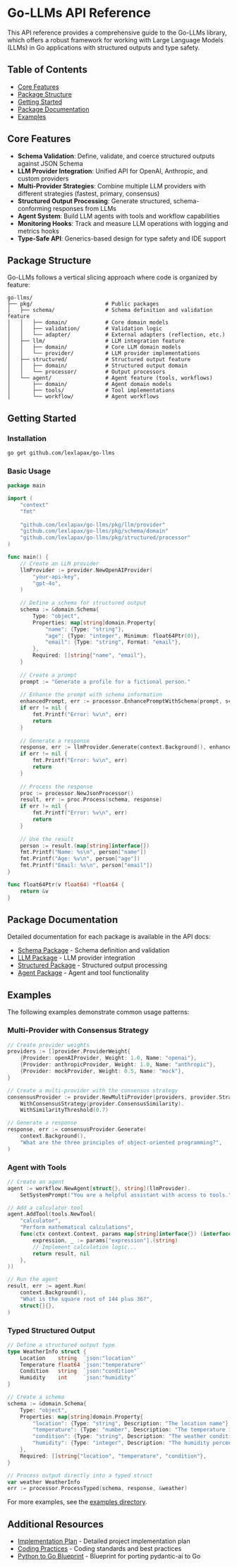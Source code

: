 # Go-LLMs API Reference

This API reference provides a comprehensive guide to the Go-LLMs library, which offers a robust framework for working with Large Language Models (LLMs) in Go applications with structured outputs and type safety.

## Table of Contents

- [Core Features](#core-features)
- [Package Structure](#package-structure)
- [Getting Started](#getting-started)
- [Package Documentation](#package-documentation)
- [Examples](#examples)

## Core Features

- **Schema Validation**: Define, validate, and coerce structured outputs against JSON Schema
- **LLM Provider Integration**: Unified API for OpenAI, Anthropic, and custom providers
- **Multi-Provider Strategies**: Combine multiple LLM providers with different strategies (fastest, primary, consensus)
- **Structured Output Processing**: Generate structured, schema-conforming responses from LLMs
- **Agent System**: Build LLM agents with tools and workflow capabilities
- **Monitoring Hooks**: Track and measure LLM operations with logging and metrics hooks
- **Type-Safe API**: Generics-based design for type safety and IDE support

## Package Structure

Go-LLMs follows a vertical slicing approach where code is organized by feature:

```
go-llms/
├── pkg/                       # Public packages
│   ├── schema/                # Schema definition and validation feature
│   │   ├── domain/            # Core domain models
│   │   ├── validation/        # Validation logic
│   │   └── adapter/           # External adapters (reflection, etc.)
│   ├── llm/                   # LLM integration feature
│   │   ├── domain/            # Core LLM domain models
│   │   └── provider/          # LLM provider implementations
│   ├── structured/            # Structured output feature
│   │   ├── domain/            # Structured output domain
│   │   └── processor/         # Output processors
│   └── agent/                 # Agent feature (tools, workflows)
│       ├── domain/            # Agent domain models
│       ├── tools/             # Tool implementations
│       └── workflow/          # Agent workflows
```

## Getting Started

### Installation

```bash
go get github.com/lexlapax/go-llms
```

### Basic Usage

```go
package main

import (
    "context"
    "fmt"
    
    "github.com/lexlapax/go-llms/pkg/llm/provider"
    "github.com/lexlapax/go-llms/pkg/schema/domain"
    "github.com/lexlapax/go-llms/pkg/structured/processor"
)

func main() {
    // Create an LLM provider
    llmProvider := provider.NewOpenAIProvider(
        "your-api-key",
        "gpt-4o",
    )
    
    // Define a schema for structured output
    schema := &domain.Schema{
        Type: "object",
        Properties: map[string]domain.Property{
            "name": {Type: "string"},
            "age": {Type: "integer", Minimum: float64Ptr(0)},
            "email": {Type: "string", Format: "email"},
        },
        Required: []string{"name", "email"},
    }
    
    // Create a prompt
    prompt := "Generate a profile for a fictional person."
    
    // Enhance the prompt with schema information
    enhancedPrompt, err := processor.EnhancePromptWithSchema(prompt, schema)
    if err != nil {
        fmt.Printf("Error: %v\n", err)
        return
    }
    
    // Generate a response
    response, err := llmProvider.Generate(context.Background(), enhancedPrompt)
    if err != nil {
        fmt.Printf("Error: %v\n", err)
        return
    }
    
    // Process the response
    proc := processor.NewJsonProcessor()
    result, err := proc.Process(schema, response)
    if err != nil {
        fmt.Printf("Error: %v\n", err)
        return
    }
    
    // Use the result
    person := result.(map[string]interface{})
    fmt.Printf("Name: %s\n", person["name"])
    fmt.Printf("Age: %v\n", person["age"])
    fmt.Printf("Email: %s\n", person["email"])
}

func float64Ptr(v float64) *float64 {
    return &v
}
```

## Package Documentation

Detailed documentation for each package is available in the API docs:

- [Schema Package](docs/api/schema.md) - Schema definition and validation
- [LLM Package](docs/api/llm.md) - LLM provider integration
- [Structured Package](docs/api/structured.md) - Structured output processing
- [Agent Package](docs/api/agent.md) - Agent and tool functionality

## Examples

The following examples demonstrate common usage patterns:

### Multi-Provider with Consensus Strategy

```go
// Create provider weights
providers := []provider.ProviderWeight{
    {Provider: openAIProvider, Weight: 1.0, Name: "openai"},
    {Provider: anthropicProvider, Weight: 1.0, Name: "anthropic"},
    {Provider: mockProvider, Weight: 0.5, Name: "mock"},
}

// Create a multi-provider with the consensus strategy
consensusProvider := provider.NewMultiProvider(providers, provider.StrategyConsensus).
    WithConsensusStrategy(provider.ConsensusSimilarity).
    WithSimilarityThreshold(0.7)

// Generate a response
response, err := consensusProvider.Generate(
    context.Background(),
    "What are the three principles of object-oriented programming?",
)
```

### Agent with Tools

```go
// Create an agent
agent := workflow.NewAgent[struct{}, string](llmProvider).
    SetSystemPrompt("You are a helpful assistant with access to tools.")

// Add a calculator tool
agent.AddTool(tools.NewTool(
    "calculator",
    "Perform mathematical calculations",
    func(ctx context.Context, params map[string]interface{}) (interface{}, error) {
        expression, _ := params["expression"].(string)
        // Implement calculation logic...
        return result, nil
    },
))

// Run the agent
result, err := agent.Run(
    context.Background(),
    "What is the square root of 144 plus 36?",
    struct{}{},
)
```

### Typed Structured Output

```go
// Define a structured output type
type WeatherInfo struct {
    Location    string  `json:"location"`
    Temperature float64 `json:"temperature"`
    Condition   string  `json:"condition"`
    Humidity    int     `json:"humidity"`
}

// Create a schema
schema := &domain.Schema{
    Type: "object",
    Properties: map[string]domain.Property{
        "location": {Type: "string", Description: "The location name"},
        "temperature": {Type: "number", Description: "The temperature in Celsius"},
        "condition": {Type: "string", Description: "The weather condition"},
        "humidity": {Type: "integer", Description: "The humidity percentage"},
    },
    Required: []string{"location", "temperature", "condition"},
}

// Process output directly into a typed struct
var weather WeatherInfo
err := processor.ProcessTyped(schema, response, &weather)
```

For more examples, see the [examples directory](cmd/examples/).

## Additional Resources

- [Implementation Plan](implementation-plan.md) - Detailed project implementation plan
- [Coding Practices](coding-practices.md) - Coding standards and best practices
- [Python to Go Blueprint](pydantic-ai-to-go.md) - Blueprint for porting pydantic-ai to Go